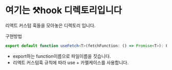 # 여기는 ⚒️hook 디렉토리입니다

리액트 커스텀 훅들을 모아놓은 디렉토리 입니다.

구현방법

```ts
export default function useFetch<T>(fetchFunction: () => Promise<T>): FetchState<T> {}
```

- export하는 function이름으로 파일이름을 짓습니다.
- 리액트 커스텀훅 규칙에 따라 use + 카멜케이스를 사용합니다.
